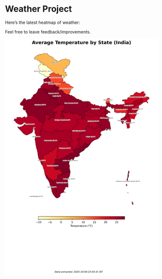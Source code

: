 # Weather Project

Here’s the latest heatmap of weather:

Feel free to leave feedback/improvements.

![India Heatmap](docs/assets/india_heatmap.png?v=E15C11)
